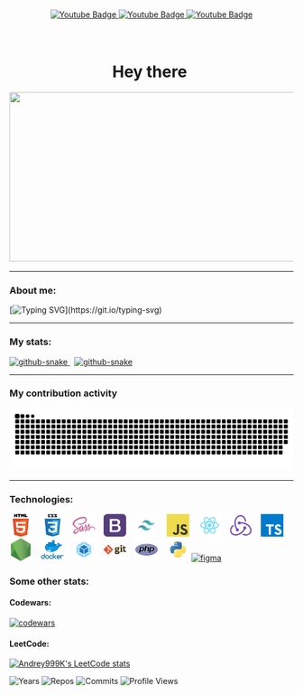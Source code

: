 <div id="header" align="center">
  <img style="margin-bottom: 20px;" src="https://media.giphy.com/media/WIQ0N0OUvei1OW1h9Z/giphy.gif" width="100" alt=""/>
  <div style="margin-bottom: 20px;" id="badges" align="center">
    <a href="https://www.youtube.com/channel/UCyJBQMheyhWfoUIDvPn9bhg">
      <img src="https://img.shields.io/badge/YouTube-red?style=for-the-badge&logo=youtube&logoColor=white" alt="Youtube Badge"/>
    </a>
    <a href="https://vk.com/Andrey999k">
      <img src="https://img.shields.io/badge/ВКонтакте-0077FF?style=for-the-badge&logo=vk&logoColor=white" alt="Youtube Badge"/>
    </a>
    <a href="https://t.me/Andrey_Kutuzovv">
      <img src="https://img.shields.io/badge/Telegram-30A3E6?style=for-the-badge&logo=telegram&logoColor=white" alt="Youtube Badge"/>
    </a>
  </div>
  <img src="https://komarev.com/ghpvc/?username=Andrey999K&style=flat-square&color=blue" alt=""/>
  <h1>  
    Hey there
    <img src="https://media.giphy.com/media/hvRJCLFzcasrR4ia7z/giphy.gif" width="30px" alt=""/>
  </h1>
</div>

<div align="center">
  <img src="https://media.giphy.com/media/v1.Y2lkPTc5MGI3NjExd2xhaTA3cjBuc2hwOXlnd3YzZnl5ZGN1bXh2N3l0Nmx0bTN3ajRscSZlcD12MV9pbnRlcm5hbF9naWZfYnlfaWQmY3Q9Zw/dWesBcTLavkZuG35MI/giphy.gif" width="600" height="300" alt=""/>
</div>

---

### About me:

[![Typing SVG](https://readme-typing-svg.herokuapp.com?font=Fira+Code&size=16&duration=2500&pause=&multiline=true&repeat=false&random=false&width=500&height=50&lines=Hi%2C+everybody%2C+I'm+Andrei.+I'm+interested+in;frontend+development+and+everything+related+to+it.)](https://git.io/typing-svg)

<!--
**Andrey999K/Andrey999K** is a ✨ _special_ ✨ repository because its `README.md` (this file) appears on your GitHub profile.

Here are some ideas to get you started:

- 🔭 I’m currently working on ...
- 🌱 I’m currently learning ...
- 👯 I’m looking to collaborate on ...
- 🤔 I’m looking for help with ...
- 💬 Ask me about ...
- 📫 How to reach me: ...
- 😄 Pronouns: ...
- ⚡ Fun fact: ...
-->

<!--I'm Andrey, frontend developer 👨‍💻 who is passionate about JavaScript technologies and its entire ecosystem.

- 🔭 Currently I'm working on TypeScript desktop/browser apps and systems
- 🌱 Also I'm diving deep into learning NextJS, EffectorJS and of course JS improvements
- 💬 Ask me about: tech, movies and a little bit about psychology.
-  ⚡ Technologies: React, Next, Effector, TailwindCSS, etc.

"Veni. Vedi. Vici."--->

---

### My stats:

<p align="justify">
  <a href="https://github.com/Andrey999k/Andrey999k/">
    <picture height="150">
      <source media="(prefers-color-scheme: dark)" srcset="https://github-readme-stats.vercel.app/api?username=Andrey999k&count_private=true&show_icons=true&custom_title=Github%20Status&theme=dark&border_color=000000&border_radius=10" />
      <source media="(prefers-color-scheme: light)" srcset="https://github-readme-stats.vercel.app/api?username=Andrey999k&count_private=true&show_icons=true&custom_title=Github%20Status&border_radius=10" />
      <img alt="github-snake" src="https://github-readme-stats.vercel.app/api?username=Andrey999k&count_private=true&show_icons=true&custom_title=Github%20Status&border_radius=10" />
    </picture>
  </a>
&nbsp;
   <a href="https://github.com/Andrey999k/Andrey999k/">
    <picture height="150">
      <source media="(prefers-color-scheme: dark)" srcset="https://github-readme-stats.vercel.app/api/top-langs/?username=Andrey999k&layout=compact&langs_count=6&theme=dark&border_color=000000&border_radius=10" />
      <source media="(prefers-color-scheme: light)" srcset="https://github-readme-stats.vercel.app/api/top-langs/?username=Andrey999k&layout=compact&langs_count=6&border_radius=10" />
      <img alt="github-snake" src="https://github-readme-stats.vercel.app/api/top-langs/?username=Andrey999k&layout=compact&langs_count=6&border_radius=10" />
    </picture>
  </a>  
</p>

---

### My contribution activity

<picture>
  <source media="(prefers-color-scheme: dark)" srcset="https://github.com/Andrey999K/Andrey999K/blob/output/github-contribution-grid-snake-dark.svg" />
  <source media="(prefers-color-scheme: light)" srcset="https://github.com/Andrey999K/Andrey999K/blob/output/github-contribution-grid-snake.svg" />
  <img alt="github-snake" src="https://github.com/Andrey999K/Andrey999K/blob/output/github-contribution-grid-snake.svg" />
</picture>

---

### Technologies:
<div>
  <img height="40" src="https://raw.githubusercontent.com/github/explore/80688e429a7d4ef2fca1e82350fe8e3517d3494d/topics/html/html.png" alt="">&nbsp;&nbsp;&nbsp;
  <img height="40" src="https://raw.githubusercontent.com/github/explore/80688e429a7d4ef2fca1e82350fe8e3517d3494d/topics/css/css.png" alt="">&nbsp;&nbsp;&nbsp;
  <a href="https://sass-lang.com/" target="_blank" rel="noreferrer"><img height="40" src="https://raw.githubusercontent.com/github/explore/80688e429a7d4ef2fca1e82350fe8e3517d3494d/topics/sass/sass.png" alt=""></a>&nbsp;&nbsp;&nbsp;
  <a href="https://getbootstrap.com/" target="_blank" rel="noreferrer"><img height="40" src="https://raw.githubusercontent.com/github/explore/80688e429a7d4ef2fca1e82350fe8e3517d3494d/topics/bootstrap/bootstrap.png" alt=""></a>&nbsp;&nbsp;&nbsp;
  <a href="https://tailwindcss.com/" target="_blank" rel="noreferrer"><img height="40" src="https://raw.githubusercontent.com/github/explore/80688e429a7d4ef2fca1e82350fe8e3517d3494d/topics/tailwind/tailwind.png" alt=""></a>&nbsp;&nbsp;&nbsp;
  <img height="40" src="https://raw.githubusercontent.com/github/explore/80688e429a7d4ef2fca1e82350fe8e3517d3494d/topics/javascript/javascript.png" alt="">&nbsp;&nbsp;&nbsp;
  <a href="https://react.dev/" target="_blank" rel="noreferrer"><img height="40" src="https://raw.githubusercontent.com/github/explore/80688e429a7d4ef2fca1e82350fe8e3517d3494d/topics/react/react.png" alt=""></a>&nbsp;&nbsp;&nbsp;
  <a href="https://redux.js.org/" target="_blank" rel="noreferrer"><img height="40" src="https://raw.githubusercontent.com/github/explore/80688e429a7d4ef2fca1e82350fe8e3517d3494d/topics/redux/redux.png" alt=""></a>&nbsp;&nbsp;&nbsp;
  <a href="https://www.typescriptlang.org/" target="_blank" rel="noreferrer"><img height="40" src="https://raw.githubusercontent.com/github/explore/80688e429a7d4ef2fca1e82350fe8e3517d3494d/topics/typescript/typescript.png" alt=""></a>&nbsp;&nbsp;&nbsp;
  <a href="https://nodejs.org/en" target="_blank" rel="noreferrer"><img height="40" src="https://raw.githubusercontent.com/github/explore/80688e429a7d4ef2fca1e82350fe8e3517d3494d/topics/nodejs/nodejs.png" alt=""></a>&nbsp;&nbsp;&nbsp;
  <a href="https://www.docker.com/" target="_blank" rel="noreferrer"><img height="40" src="https://raw.githubusercontent.com/github/explore/80688e429a7d4ef2fca1e82350fe8e3517d3494d/topics/docker/docker.png" alt=""></a>&nbsp;&nbsp;&nbsp;
  <a href="https://webpack.js.org/" target="_blank" rel="noreferrer"><img height="40" src="https://raw.githubusercontent.com/github/explore/80688e429a7d4ef2fca1e82350fe8e3517d3494d/topics/webpack/webpack.png" alt=""></a>&nbsp;&nbsp;&nbsp;
  <a href="https://git-scm.com/" target="_blank" rel="noreferrer"><img height="40" src="https://raw.githubusercontent.com/github/explore/80688e429a7d4ef2fca1e82350fe8e3517d3494d/topics/git/git.png" alt=""></a>&nbsp;&nbsp;&nbsp;
  <a href="https://www.php.net/" target="_blank" rel="noreferrer"><img height="40" src="https://raw.githubusercontent.com/github/explore/80688e429a7d4ef2fca1e82350fe8e3517d3494d/topics/php/php.png" alt=""></a>&nbsp;&nbsp;&nbsp;
  <a href="https://www.python.org/" target="_blank" rel="noreferrer"><img height="40" src="https://raw.githubusercontent.com/github/explore/80688e429a7d4ef2fca1e82350fe8e3517d3494d/topics/python/python.png" alt=""></a>
  <a href="https://www.figma.com/" target="_blank" rel="noreferrer"><img src="https://www.vectorlogo.zone/logos/figma/figma-icon.svg" alt="figma" width="40" height="40"/></a>
</div>

### Some other stats:
#### Codewars:
[![codewars](https://www.codewars.com/users/Andrey999K/badges/large)](https://www.codewars.com/users/Andrey999K)  
#### LeetCode:
[![Andrey999K's LeetCode stats](https://leetcode-stats-six.vercel.app/api?username=Andrey999K)](https://github.com/Andrey999K/leetcode-stats)

![Years](https://badges.pufler.dev/years/Andrey999k?style=flat-square&color=orange&logo=github&a=0)
![Repos](https://badges.pufler.dev/repos/Andrey999k?style=flat-square&color=orange&logo=github&a=0)
![Commits](https://badges.pufler.dev/commits/monthly/Andrey999k?style=flat-square&color=orange&logo=github&a=0)
![Profile Views](https://badges.pufler.dev/visits/Andrey999k/Andrey999k?style=flat-square&color=orange&logo=github)
